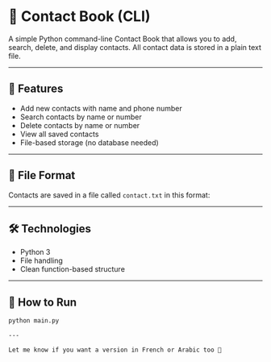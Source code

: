 # 📇 Contact Book (CLI)

A simple Python command-line Contact Book that allows you to add, search, delete, and display contacts. All contact data is stored in a plain text file.

---

## 🚀 Features

- Add new contacts with name and phone number
- Search contacts by name or number
- Delete contacts by name or number
- View all saved contacts
- File-based storage (no database needed)

---

## 📁 File Format

Contacts are saved in a file called `contact.txt` in this format:


---

## 🛠 Technologies

- Python 3
- File handling
- Clean function-based structure

---

## 🧪 How to Run

```bash
python main.py

---

Let me know if you want a version in French or Arabic too 💪
